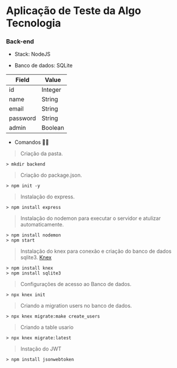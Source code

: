 # Aplicação de Teste da Algo Tecnologia
### Back-end
* Stack: NodeJS

* Banco de dados: SQLite

| Field    | Value   |
|----------|---------|
| id       | Integer |
| name     | String  |
| email    | String  |
| password | String  |
| admin    | Boolean |

* Comandos 👨‍💻
> Criação da pasta.
```
> mkdir backend
```
> Criação do package.json.
```
> npm init -y
```
> Instalação do express.
```
> npm install express
```
> Instalação do nodemon para executar o servidor e atulizar automaticamente.
```
> npm install nodemon
> npm start
```
> Instalação do knex para conexão e criação do banco de dados sqlite3.
[Knex](http://knexjs.org/)
```
> npm install knex
> npm install sqlite3
```
> Configurações de acesso ao Banco de dados.
```
> npx knex init
```
> Criando a migration users no banco de dados.
```
> npx knex migrate:make create_users
```
> Criando a table usario
```
> npx knex migrate:latest
```
> Instação do JWT
```
> npm install jsonwebtoken
```